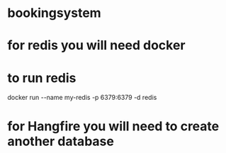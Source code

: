 # bookingsystem

# for redis you will need docker
# to run redis
docker run --name my-redis -p 6379:6379 -d redis


# for Hangfire you will need to create another database 